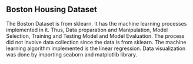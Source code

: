 ## Boston Housing Dataset

The Boston Dataset is from sklearn. It has the machine learning processes implemented in it. Thus, Data preparation and Manipulation, Model Selection, Training and Testing Model and Model Evaluation. The process did not involve data collection since the data is from sklearn. The machine learning algorithm implemented is the linear regression.
Data visualization was done by importing seaborn and matplotlib library.
